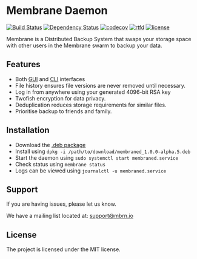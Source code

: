 # Membrane Daemon
[![Build Status](https://travis-ci.org/domhauton/membraned.svg?branch=master)](https://travis-ci.org/domhauton/membraned) [![Dependency Status](https://www.versioneye.com/user/projects/58a5efc6a782d10041e105d7/badge.svg?style=flat-square)](https://www.versioneye.com/user/projects/58a5efc6a782d10041e105d7) [![codecov](https://codecov.io/gh/domhauton/membraned/branch/master/graph/badge.svg)](https://codecov.io/gh/domhauton/membraned) [![rtfd](https://readthedocs.org/projects/mbrn/badge/?version=latest)](http://mbrn.rtfd.io/) [![license](https://img.shields.io/github/license/mashape/apistatus.svg)]()

Membrane is a Distributed Backup System that swaps your storage space with other users in the Membrane swarm to backup your data.

Features
--------

- Both [GUI](https://github.com/domhauton/membrane-gui) and [CLI](https://github.com/domhauton/membrane-cli) interfaces
- File history ensures file versions are never removed until necessary.
- Log in from anywhere using your generated 4096-bit RSA key
- Twofish encryption for data privacy.
- Deduplication reduces storage requirements for similar files.
- Prioritise backup to friends and family.

Installation
------------

- Download the [.deb package](https://github.com/domhauton/membraned/releases/download/1.0.0-alpha.5/membrane_1.0.0-alpha.5.deb)
- Install using `dpkg -i /path/to/download/membraned_1.0.0-alpha.5.deb`
- Start the daemon using `sudo systemctl start membraned.service`
- Check status using `membrane status`
- Logs can be viewed using `journalctl -u membraned.service`

Support
-------

If you are having issues, please let us know.

We have a mailing list located at: support@mbrn.io

License
-------

The project is licensed under the MIT license.
